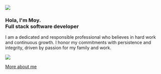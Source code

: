 <!-- https://github.com/antonkomarev/github-profile-views-counter -->
![](https://komarev.com/ghpvc/?username=moyolvera)

<h3>Hola, I'm Moy.<br>Full stack software developer</h3>
<p>I am a dedicated and responsible professional who believes in hard work and continuous growth. I honor my commitments with persistence and integrity, driven by passion for my family and work.</p>

<p>
  <a href="https://skillicons.dev">
    <img src="https://skillicons.dev/icons?i=react,ts,js,php,mysql" />
  </a>
</p>

[More about me](https://moyolvera.github.io/)
